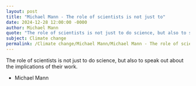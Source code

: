 ```yaml
---
layout: post
title: "Michael Mann - The role of scientists is not just to"
date: 2024-12-28 12:00:00 -0000
author: Michael Mann
quote: "The role of scientists is not just to do science, but also to speak out about the implications of their work."
subject: Climate change
permalink: /Climate change/Michael Mann/Michael Mann - The role of scientists is not just to
---
```


The role of scientists is not just to do science, but also to speak out about the implications of their work.

- Michael Mann
